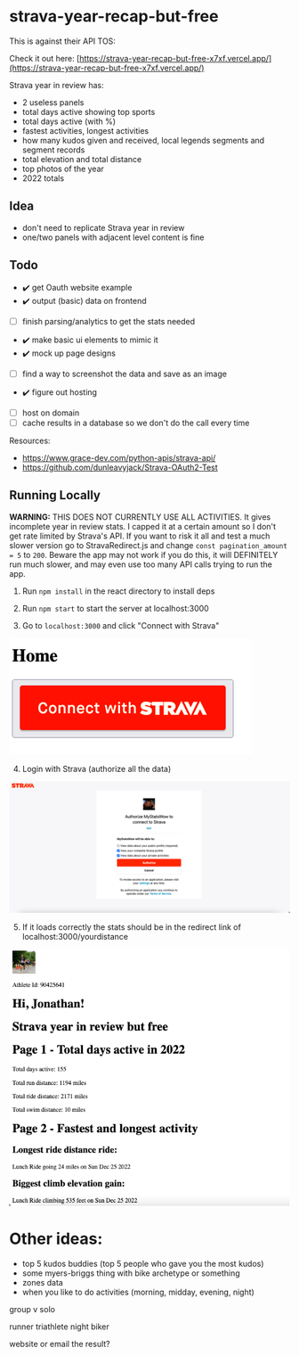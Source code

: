# strava-year-recap-but-free

This is against their API TOS:

Check it out here:
[https://strava-year-recap-but-free-x7xf.vercel.app/](https://strava-year-recap-but-free-x7xf.vercel.app/)

Strava year in review has:
- 2 useless panels
- total days active showing top sports
- total days active (with %)
- fastest activities, longest activities
- how many kudos given and received, local legends segments and segment records
- total elevation and total distance
- top photos of the year
- 2022 totals

## Idea
- don't need to replicate Strava year in review
- one/two panels with adjacent level content is fine

## Todo
- ✔️ get Oauth website example
- ✔️ output (basic) data on frontend
- [ ] finish parsing/analytics to get the stats needed
- ✔️ make basic ui elements to mimic it
- ✔️ mock up page designs
- [ ] find a way to screenshot the data and save as an image
- ✔️ figure out hosting
- [ ] host on domain
- [ ] cache results in a database so we don't do the call every time

Resources:
- https://www.grace-dev.com/python-apis/strava-api/
- https://github.com/dunleavyjack/Strava-OAuth2-Test

## Running Locally

**WARNING:** THIS DOES NOT CURRENTLY USE ALL ACTIVITIES. It gives incomplete year in review stats. I capped it at a certain amount so I don't get rate limited by Strava's API. If you want to risk it all and test a much slower version go to StravaRedirect.js and change `const pagination_amount = 5` to `200`. Beware the app may not work if you do this, it will DEFINITELY run much slower, and may even use too many API calls trying to run the app.

1. Run `npm install` in the react directory to install deps

2. Run `npm start` to start the server at localhost:3000

3. Go to `localhost:3000` and click "Connect with Strava"

![Alt text](assets/home.png)

4. Login with Strava (authorize all the data)

![Alt text](assets/strava_login.png)

5. If it loads correctly the stats should be in the redirect link of localhost:3000/yourdistance

![Alt text](assets/stats_example.png)


# Other ideas:
- top 5 kudos buddies (top 5 people who gave you the most kudos)
- some myers-briggs thing with bike archetype or something
- zones data
- when you like to do activities (morning, midday, evening, night)

group v solo

runner
triathlete
night biker

website or email the result?
